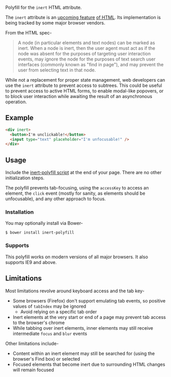 Polyfill for the `inert` HTML attribute.

The `inert` attribute is an [upcoming feature](https://html.spec.whatwg.org/multipage/interaction.html#inert-subtrees) [of HTML](http://drafts.htmlwg.org/html/master/editing.html#inert-subtrees).
Its implementation is being tracked by some major browser vendors.

From the HTML spec-

> A node (in particular elements and text nodes) can be marked as inert.
> When a node is inert, then the user agent must act as if the node was absent for the purposes of targeting user interaction events, may ignore the node for the purposes of text search user interfaces (commonly known as "find in page"), and may prevent the user from selecting text in that node.

While not a replacement for proper state management, web developers can use the `inert` attribute to prevent access to subtrees.
This could be useful to prevent access to active HTML forms, to enable modal-like popovers, or to block user interaction while awaiting the result of an asynchronous operation.

## Example

```html
<div inert>
  <button>I'm unclickable!</button>
  <input type="text" placeholder="I'm unfocusable!" />
</div>
```

## Usage

Include the [inert-polyfill script](https://cdn.rawgit.com/GoogleChrome/inert-polyfill/v0.1.0/inert-polyfill.min.js) at the end of your page.
There are no other initialization steps.

The polyfill prevents tab-focusing, using the `accessKey` to access an element, the `click` event (mostly for sanity, as elements should be unfocusable), and any other approach to focus.

### Installation

You may optionally install via Bower-

    $ bower install inert-polyfill

### Supports

This polyfill works on modern versions of all major browsers. It also supports IE9 and above.

## Limitations

Most limitations revolve around keyboard access and the tab key-

- Some browsers (Firefox) don't support emulating tab events, so positive values of `tabIndex` may be ignored
  - Avoid relying on a specific tab order
- Inert elements at the very start or end of a page may prevent tab access to the browser's chrome
- While tabbing over inert elements, inner elements may still receive intermediate `focus` and `blur` events

Other limitations include-

- Content within an inert element may still be searched for (using the browser's Find box) or selected
- Focused elements that become inert due to surrounding HTML changes will remain focused

